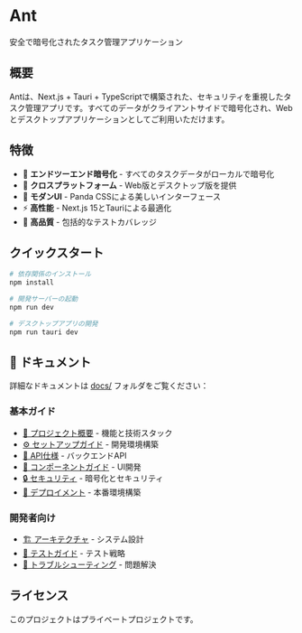 # Ant

安全で暗号化されたタスク管理アプリケーション

## 概要

Antは、Next.js + Tauri + TypeScriptで構築された、セキュリティを重視したタスク管理アプリです。すべてのデータがクライアントサイドで暗号化され、Webとデスクトップアプリケーションとしてご利用いただけます。

## 特徴

- 🔐 **エンドツーエンド暗号化** - すべてのタスクデータがローカルで暗号化
- 📱 **クロスプラットフォーム** - Web版とデスクトップ版を提供
- 🎨 **モダンUI** - Panda CSSによる美しいインターフェース
- ⚡ **高性能** - Next.js 15とTauriによる最適化
- 🧪 **高品質** - 包括的なテストカバレッジ

## クイックスタート

```bash
# 依存関係のインストール
npm install

# 開発サーバーの起動
npm run dev

# デスクトップアプリの開発
npm run tauri dev
```

## 📖 ドキュメント

詳細なドキュメントは [docs/](./docs/) フォルダをご覧ください：

### 基本ガイド

- [📖 プロジェクト概要](./docs/README.md) - 機能と技術スタック
- [⚙️ セットアップガイド](./docs/setup.md) - 開発環境構築
- [🔌 API仕様](./docs/api.md) - バックエンドAPI
- [🎨 コンポーネントガイド](./docs/components.md) - UI開発
- [🔒 セキュリティ](./docs/security.md) - 暗号化とセキュリティ
- [🚀 デプロイメント](./docs/deployment.md) - 本番環境構築

### 開発者向け

- [🏗️ アーキテクチャ](./docs/architecture.md) - システム設計
- [🧪 テストガイド](./docs/testing.md) - テスト戦略
- [🔧 トラブルシューティング](./docs/troubleshooting.md) - 問題解決

## ライセンス

このプロジェクトはプライベートプロジェクトです。
